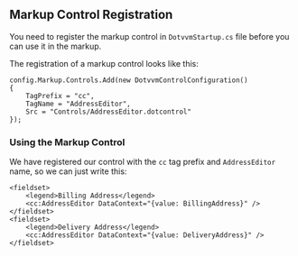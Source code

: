 ## Markup Control Registration

You need to register the markup control in `DotvvmStartup.cs` file before you can use it in the markup. 

The registration of a markup control looks like this:

```CSHARP
config.Markup.Controls.Add(new DotvvmControlConfiguration() 
{ 
    TagPrefix = "cc",
    TagName = "AddressEditor",
    Src = "Controls/AddressEditor.dotcontrol"
});
```

### Using the Markup Control

We have registered our control with the `cc` tag prefix and `AddressEditor` name, so we can just write this:

```DOTHTML
<fieldset>
    <legend>Billing Address</legend>
    <cc:AddressEditor DataContext="{value: BillingAddress}" />
</fieldset>
<fieldset>
    <legend>Delivery Address</legend>
    <cc:AddressEditor DataContext="{value: DeliveryAddress}" />
</fieldset>
```
